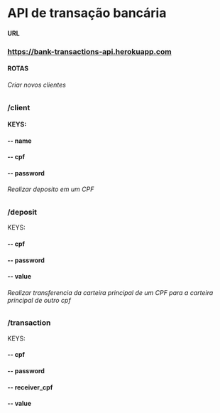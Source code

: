 # API de transação bancária

#### URL
### https://bank-transactions-api.herokuapp.com

#### ROTAS
###### Criar novos clientes
### /client
#### KEYS:
#### -- name
#### -- cpf
#### -- password

###### Realizar deposito em um CPF
### /deposit
KEYS:
#### -- cpf
#### -- password
#### -- value

###### Realizar transferencia da carteira principal de um CPF para a carteira principal de outro cpf
### /transaction
KEYS:
#### -- cpf
#### -- password
#### -- receiver_cpf
#### -- value

